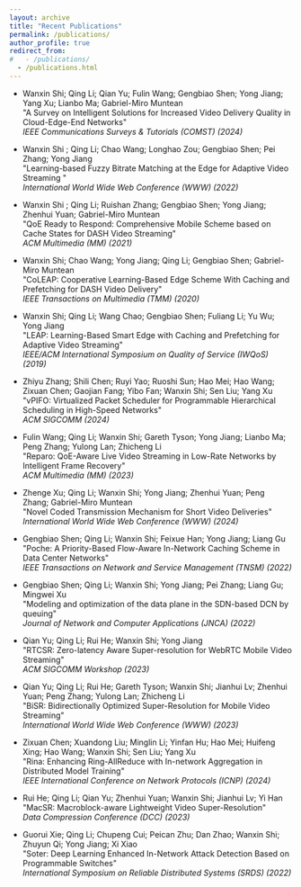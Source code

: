 ```yaml
---
layout: archive
title: "Recent Publications"
permalink: /publications/
author_profile: true
redirect_from: 
#   - /publications/
  - /publications.html
---
```


- Wanxin Shi; Qing Li; Qian Yu; Fulin Wang; Gengbiao Shen; Yong Jiang; Yang Xu; Lianbo Ma; Gabriel-Miro Muntean  
"A Survey on Intelligent Solutions for Increased Video Delivery Quality in Cloud-Edge-End Networks"  
_IEEE Communications Surveys & Tutorials (COMST) (2024)_

- Wanxin Shi ; Qing Li; Chao Wang; Longhao Zou; Gengbiao Shen; Pei Zhang; Yong Jiang  
"Learning-based Fuzzy Bitrate Matching at the Edge for Adaptive Video Streaming "   
_International World Wide Web Conference (WWW) (2022)_

- Wanxin Shi ; Qing Li; Ruishan Zhang; Gengbiao Shen; Yong Jiang; Zhenhui Yuan; Gabriel-Miro Muntean  
"QoE Ready to Respond: Comprehensive Mobile Scheme based on Cache States for DASH Video Streaming"  
_ACM Multimedia (MM) (2021)_

- Wanxin Shi; Chao Wang; Yong Jiang; Qing Li; Gengbiao Shen; Gabriel-Miro Muntean  
"CoLEAP: Cooperative Learning-Based Edge Scheme With Caching and Prefetching for DASH Video Delivery"  
_IEEE Transactions on Multimedia (TMM) (2020)_

- Wanxin Shi; Qing Li; Wang Chao; Gengbiao Shen; Fuliang Li; Yu Wu; Yong Jiang  
"LEAP: Learning-Based Smart Edge with Caching and Prefetching for Adaptive Video Streaming"  
_IEEE/ACM International Symposium on Quality of Service (IWQoS) (2019)_

- Zhiyu Zhang; Shili Chen; Ruyi Yao; Ruoshi Sun; Hao Mei; Hao Wang; Zixuan Chen; Gaojian Fang; Yibo Fan; Wanxin Shi; Sen Liu; Yang Xu  
"vPIFO: Virtualized Packet Scheduler for Programmable Hierarchical Scheduling in High-Speed Networks"  
_ACM SIGCOMM (2024)_ 

- Fulin Wang; Qing Li; Wanxin Shi; Gareth Tyson; Yong Jiang; Lianbo Ma; Peng Zhang; Yulong Lan; Zhicheng Li  
"Reparo: QoE-Aware Live Video Streaming in Low-Rate Networks by Intelligent Frame Recovery"   
_ACM Multimedia (MM) (2023)_

- Zhenge Xu; Qing Li; Wanxin Shi; Yong Jiang; Zhenhui Yuan; Peng Zhang; Gabriel-Miro Muntean  
"Novel Coded Transmission Mechanism for Short Video Deliveries"  
_International World Wide Web Conference (WWW) (2024)_

- Gengbiao Shen; Qing Li; Wanxin Shi; Feixue Han; Yong Jiang; Liang Gu  
"Poche: A Priority-Based Flow-Aware In-Network Caching Scheme in Data Center Networks"   
_IEEE Transactions on Network and Service Management (TNSM) (2022)_

- Gengbiao Shen; Qing Li; Wanxin Shi; Yong Jiang; Pei Zhang; Liang Gu; Mingwei Xu  
"Modeling and optimization of the data plane in the SDN-based DCN by queuing"  
_Journal of Network and Computer Applications (JNCA) (2022)_

- Qian Yu; Qing Li; Rui He; Wanxin Shi; Yong Jiang  
"RTCSR: Zero-latency Aware Super-resolution for WebRTC Mobile Video Streaming"  
_ACM SIGCOMM Workshop (2023)_

- Qian Yu; Qing Li; Rui He; Gareth Tyson; Wanxin Shi; Jianhui Lv; Zhenhui Yuan; Peng Zhang; Yulong Lan; Zhicheng Li  
"BiSR: Bidirectionally Optimized Super-Resolution for Mobile Video Streaming"   
_International World Wide Web Conference (WWW) (2023)_


- Zixuan Chen; Xuandong Liu; Minglin Li; Yinfan Hu; Hao Mei; Huifeng Xing; Hao Wang; Wanxin Shi; Sen Liu; Yang Xu  
"Rina: Enhancing Ring-AllReduce with In-network Aggregation in Distributed Model Training"  
_IEEE International Conference on Network Protocols (ICNP) (2024)_

- Rui He; Qing Li; Qian Yu; Zhenhui Yuan; Wanxin Shi; Jianhui Lv; Yi Han  
"MacSR: Macroblock-aware Lightweight Video Super-Resolution"  
_Data Compression Conference (DCC) (2023)_

- Guorui Xie; Qing Li; Chupeng Cui; Peican Zhu; Dan Zhao; Wanxin Shi; Zhuyun Qi; Yong Jiang; Xi Xiao  
"Soter: Deep Learning Enhanced In-Network Attack Detection Based on Programmable Switches"  
_International Symposium on Reliable Distributed Systems (SRDS) (2022)_


